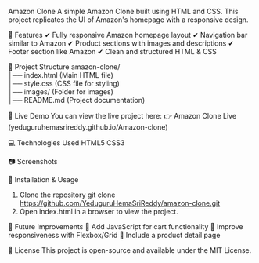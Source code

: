 Amazon Clone
A simple Amazon Clone built using HTML and CSS. This project replicates the UI of Amazon's homepage with a responsive design.

📌 Features
✔ Fully responsive Amazon homepage layout
✔ Navigation bar similar to Amazon
✔ Product sections with images and descriptions
✔ Footer section like Amazon
✔ Clean and structured HTML & CSS

📂 Project Structure
amazon-clone/  
│── index.html       (Main HTML file)  
│── style.css        (CSS file for styling)  
│── images/          (Folder for images)  
│── README.md        (Project documentation)

🚀 Live Demo
You can view the live project here:
👉 Amazon Clone Live (yeduguruhemasrireddy.github.io/Amazon-clone)

💻 Technologies Used
HTML5
CSS3


📷 Screenshots


🔧 Installation & Usage
1. Clone the repository
git clone https://github.com/YeduguruHemaSriReddy/amazon-clone.git
2. Open index.html in a browser to view the project.

🎯 Future Improvements
🔹 Add JavaScript for cart functionality
🔹 Improve responsiveness with Flexbox/Grid
🔹 Include a product detail page

📜 License
This project is open-source and available under the MIT License.
